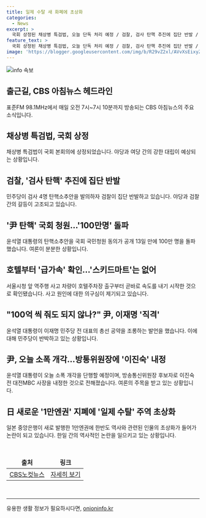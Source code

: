 ```yaml
---
title: 일제 수탈 새 화폐에 초상화
categories:
  - News
excerpt: >
  국회 상정된 채상병 특검법, 오늘 단독 처리 예정 / 검찰, 검사 탄핵 추진에 집단 반발 / 윤석열 대통령 탄핵 국회 청원 100만명 돌파 / 서울시청 앞 역주행 차량 사고 조사 / 윤석열 대통령, 이재명 공약에 직격 발언 / 윤석열 대통령, 소폭 개각 발표 / 일본 1만엔권 논란
feature_text: >
  국회 상정된 채상병 특검법, 오늘 단독 처리 예정 / 검찰, 검사 탄핵 추진에 집단 반발 / 윤석열 대통령 탄핵 국회 청원 100만명 돌파 / 서울시청 앞 역주행 차량 사고 조사 / 윤석열 대통령, 이재명 공약에 직격 발언 / 윤석열 대통령, 소폭 개각 발표 / 일본 1만엔권 논란
image: 'https://blogger.googleusercontent.com/img/b/R29vZ2xl/AVvXsEixyZcFfHzMRdzZMjFBmAUKJYCLCGyLL1o632UiGVXcaFdKo_bkvkuCioo0uUKlGfBVcT3P84aROyZIXSBEx3Aw5nCQ3pTgDom1WDC4m8eifvWiAmWEEVb4x6G_l8C0QH225ldMjyaFvpxGEBGNO37VmDTDMHGhJPq73UglMfDca1-0aw/s1600/blogspot.png'
---
```


<p><img src="https://blogger.googleusercontent.com/img/b/R29vZ2xl/AVvXsEixyZcFfHzMRdzZMjFBmAUKJYCLCGyLL1o632UiGVXcaFdKo_bkvkuCioo0uUKlGfBVcT3P84aROyZIXSBEx3Aw5nCQ3pTgDom1WDC4m8eifvWiAmWEEVb4x6G_l8C0QH225ldMjyaFvpxGEBGNO37VmDTDMHGhJPq73UglMfDca1-0aw/s1600/blogspot.png" alt="info 속보" /></p>

<h2 data-ke-size="size26">출근길, CBS 아침뉴스 헤드라인</h2>

<p data-ke-size="size16">표준FM 98.1MHz에서 매일 오전 7시~7시 10분까지 방송되는 CBS 아침뉴스의 주요 소식입니다.</p>

<h2 data-ke-size="size24">채상병 특검법, 국회 상정</h2>

<p data-ke-size="size16">채상병 특검법이 국회 본회의에 상정되었습니다. 야당과 여당 간의 강한 대립이 예상되는 상황입니다.</p>

<h2 data-ke-size="size24">검찰, '검사 탄핵' 추진에 집단 반발</h2>

<p data-ke-size="size16">민주당이 검사 4명 탄핵소추안을 발의하자 검찰이 집단 반발하고 있습니다. 야당과 검찰 간의 갈등이 고조되고 있습니다.</p>

<h2 data-ke-size="size24">'尹 탄핵' 국회 청원…'100만명' 돌파</h2>

<p data-ke-size="size16">윤석열 대통령의 탄핵소추안을 국회 국민청원 동의가 공개 13일 만에 100만 명을 돌파했습니다. 여론이 분분한 상황입니다.</p>

<h2 data-ke-size="size24">호텔부터 '급가속' 확인…'스키드마트'는 없어</h2>

<p data-ke-size="size16">서울시청 앞 역주행 사고 차량이 호텔주차장 출구부터 곧바로 속도를 내기 시작한 것으로 확인됐습니다. 사고 원인에 대한 의구심이 제기되고 있습니다.</p>

<h2 data-ke-size="size24">"100억 씩 줘도 되지 않나?" 尹, 이재명 '직격'</h2>

<p data-ke-size="size16">윤석열 대통령이 이재명 민주당 전 대표의 총선 공약을 조롱하는 발언을 했습니다. 이에 대해 민주당이 반박하고 있는 상황입니다.</p>

<h2 data-ke-size="size24">尹, 오늘 소폭 개각…방통위원장에 '이진숙' 내정</h2>

<p data-ke-size="size16">윤석열 대통령이 오늘 소폭 개각을 단행할 예정이며, 방송통신위원장 후보자로 이진숙 전 대전MBC 사장을 내정한 것으로 전해졌습니다. 여론의 주목을 받고 있는 상황입니다.</p>

<h2 data-ke-size="size24">日 새로운 '1만엔권' 지폐에 '일제 수탈' 주역 초상화</h2>

<p data-ke-size="size16">일본 중앙은행이 새로 발행한 1만엔권에 한반도 역사와 관련된 인물의 초상화가 들어가 논란이 되고 있습니다. 한일 간의 역사적인 논란을 일으키고 있는 상황입니다.</p>

<p data-ke-size="size16">&nbsp;</p>

<table>
<thead>
<tr>
<td style="text-align: center; height: 17px;"><strong>출처</strong></td>
<td style="text-align: center; height: 17px;"><strong>링크</strong></td>
</tr>
</thead>
<tbody>
<tr>
<td style="text-align: center; height: 17px;"><a href="https://url.kr/b71afn">CBS노컷뉴스</a></td>
<td style="text-align: center; height: 17px;"><a href="https://url.kr/b71afn">자세히 보기</a></td>
</tr>
</tbody>
</table>

<p data-ke-size="size16">&nbsp;</p>

<hr>
유용한 생활 정보가 필요하시다면, <a href="https://onioninfo.kr" rel="dofollow">onioninfo.kr</a>


